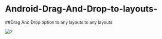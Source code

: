 # Android-Drag-And-Drop-to-layouts-
##Drag And Drop option to any layouts to any layouts


![2](https://cloud.githubusercontent.com/assets/7317381/16275025/da62dcfa-38c5-11e6-99a2-3c26202b8d8b.png)

